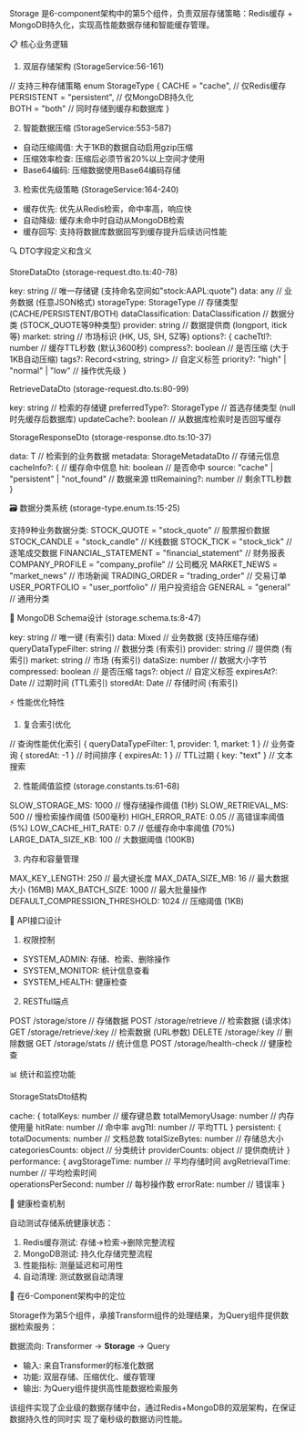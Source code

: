 Storage 是6-component架构中的第5个组件，负责双层存储策略：Redis缓存 +
  MongoDB持久化，实现高性能数据存储和智能缓存管理。

  📋 核心业务逻辑

  1. 双层存储架构 (StorageService:56-161)

  // 支持三种存储策略
  enum StorageType {
    CACHE = "cache",        // 仅Redis缓存
    PERSISTENT = "persistent", // 仅MongoDB持久化  
    BOTH = "both"          // 同时存储到缓存和数据库
  }

  2. 智能数据压缩 (StorageService:553-587)

  - 自动压缩阈值: 大于1KB的数据自动启用gzip压缩
  - 压缩效率检查: 压缩后必须节省20%以上空间才使用
  - Base64编码: 压缩数据使用Base64编码存储

  3. 检索优先级策略 (StorageService:164-240)

  - 缓存优先: 优先从Redis检索，命中率高，响应快
  - 自动降级: 缓存未命中时自动从MongoDB检索
  - 缓存回写: 支持将数据库数据回写到缓存提升后续访问性能

  🔍 DTO字段定义和含义

  StoreDataDto (storage-request.dto.ts:40-78)

  key: string                    // 唯一存储键 (支持命名空间如"stock:AAPL:quote")
  data: any                     // 业务数据 (任意JSON格式)
  storageType: StorageType      // 存储类型 (CACHE/PERSISTENT/BOTH)
  dataClassification: DataClassification // 数据分类 (STOCK_QUOTE等9种类型)
  provider: string              // 数据提供商 (longport, itick等)
  market: string               // 市场标识 (HK, US, SH, SZ等)
  options?: {
    cacheTtl?: number          // 缓存TTL秒数 (默认3600秒)
    compress?: boolean         // 是否压缩 (大于1KB自动压缩)
    tags?: Record<string, string> // 自定义标签
    priority?: "high" | "normal" | "low" // 操作优先级
  }

  RetrieveDataDto (storage-request.dto.ts:80-99)

  key: string                  // 检索的存储键
  preferredType?: StorageType  // 首选存储类型 (null时先缓存后数据库)
  updateCache?: boolean        // 从数据库检索时是否回写缓存

  StorageResponseDto (storage-response.dto.ts:10-37)

  data: T                      // 检索到的业务数据
  metadata: StorageMetadataDto // 存储元信息
  cacheInfo?: {               // 缓存命中信息
    hit: boolean              // 是否命中
    source: "cache" | "persistent" | "not_found" // 数据来源
    ttlRemaining?: number     // 剩余TTL秒数
  }

  🗃️ 数据分类系统 (storage-type.enum.ts:15-25)

  支持9种业务数据分类:
  STOCK_QUOTE = "stock_quote"           // 股票报价数据
  STOCK_CANDLE = "stock_candle"         // K线数据
  STOCK_TICK = "stock_tick"             // 逐笔成交数据
  FINANCIAL_STATEMENT = "financial_statement" // 财务报表
  COMPANY_PROFILE = "company_profile"    // 公司概况
  MARKET_NEWS = "market_news"           // 市场新闻
  TRADING_ORDER = "trading_order"       // 交易订单
  USER_PORTFOLIO = "user_portfolio"     // 用户投资组合
  GENERAL = "general"                   // 通用分类

  🎯 MongoDB Schema设计 (storage.schema.ts:8-47)

  key: string          // 唯一键 (有索引)
  data: Mixed          // 业务数据 (支持压缩存储)
  queryDataTypeFilter: string // 数据分类 (有索引)
  provider: string     // 提供商 (有索引) 
  market: string       // 市场 (有索引)
  dataSize: number     // 数据大小字节
  compressed: boolean  // 是否压缩
  tags?: object        // 自定义标签
  expiresAt?: Date     // 过期时间 (TTL索引)
  storedAt: Date       // 存储时间 (有索引)

  ⚡ 性能优化特性

  1. 复合索引优化

  // 查询性能优化索引
  { queryDataTypeFilter: 1, provider: 1, market: 1 }  // 业务查询
  { storedAt: -1 }                               // 时间排序
  { expiresAt: 1 }                              // TTL过期
  { key: "text" }                               // 文本搜索

  2. 性能阈值监控 (storage.constants.ts:61-68)

  SLOW_STORAGE_MS: 1000      // 慢存储操作阈值 (1秒)
  SLOW_RETRIEVAL_MS: 500     // 慢检索操作阈值 (500毫秒)
  HIGH_ERROR_RATE: 0.05      // 高错误率阈值 (5%)
  LOW_CACHE_HIT_RATE: 0.7    // 低缓存命中率阈值 (70%)
  LARGE_DATA_SIZE_KB: 100    // 大数据阈值 (100KB)

  3. 内存和容量管理

  MAX_KEY_LENGTH: 250        // 最大键长度
  MAX_DATA_SIZE_MB: 16       // 最大数据大小 (16MB)
  MAX_BATCH_SIZE: 1000       // 最大批量操作
  DEFAULT_COMPRESSION_THRESHOLD: 1024 // 压缩阈值 (1KB)

  🔧 API接口设计

  1. 权限控制

  - SYSTEM_ADMIN: 存储、检索、删除操作
  - SYSTEM_MONITOR: 统计信息查看
  - SYSTEM_HEALTH: 健康检查

  2. RESTful端点

  POST /storage/store          // 存储数据
  POST /storage/retrieve       // 检索数据 (请求体)
  GET /storage/retrieve/:key   // 检索数据 (URL参数)
  DELETE /storage/:key         // 删除数据
  GET /storage/stats          // 统计信息
  POST /storage/health-check  // 健康检查

  📊 统计和监控功能

  StorageStatsDto结构

  cache: {
    totalKeys: number           // 缓存键总数
    totalMemoryUsage: number    // 内存使用量
    hitRate: number            // 命中率
    avgTtl: number             // 平均TTL
  }
  persistent: {
    totalDocuments: number      // 文档总数
    totalSizeBytes: number      // 存储总大小
    categoriesCounts: object    // 分类统计
    providerCounts: object      // 提供商统计
  }
  performance: {
    avgStorageTime: number      // 平均存储时间
    avgRetrievalTime: number    // 平均检索时间  
    operationsPerSecond: number // 每秒操作数
    errorRate: number          // 错误率
  }

  🏥 健康检查机制

  自动测试存储系统健康状态：
  1. Redis缓存测试: 存储→检索→删除完整流程
  2. MongoDB测试: 持久化存储完整流程
  3. 性能指标: 测量延迟和可用性
  4. 自动清理: 测试数据自动清理

  🎯 在6-Component架构中的定位

  Storage作为第5个组件，承接Transform组件的处理结果，为Query组件提供数据检索服务：

  数据流向: Transformer → **Storage** → Query

  - 输入: 来自Transformer的标准化数据
  - 功能: 双层存储、压缩优化、缓存管理
  - 输出: 为Query组件提供高性能数据检索服务

  该组件实现了企业级的数据存储中台，通过Redis+MongoDB的双层架构，在保证数据持久性的同时实
  现了毫秒级的数据访问性能。